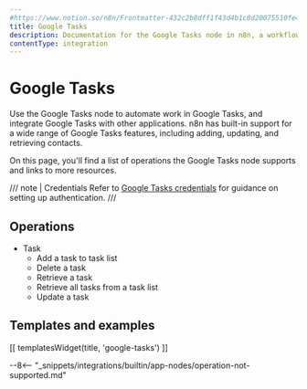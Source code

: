 ```yaml
---
#https://www.notion.so/n8n/Frontmatter-432c2b8dff1f43d4b1c8d20075510fe4
title: Google Tasks
description: Documentation for the Google Tasks node in n8n, a workflow automation platform. Includes details of operations and configuration, and links to examples and credentials information.
contentType: integration
---
```


# Google Tasks

Use the Google Tasks node to automate work in Google Tasks, and integrate Google Tasks with other applications. n8n has built-in support for a wide range of Google Tasks features, including adding, updating, and retrieving contacts. 

On this page, you'll find a list of operations the Google Tasks node supports and links to more resources.

/// note | Credentials
Refer to [Google Tasks credentials](/integrations/builtin/credentials/google/) for guidance on setting up authentication. 
///

## Operations

* Task
    * Add a task to task list
    * Delete a task
    * Retrieve a task
    * Retrieve all tasks from a task list
    * Update a task

## Templates and examples

<!-- see https://www.notion.so/n8n/Pull-in-templates-for-the-integrations-pages-37c716837b804d30a33b47475f6e3780 -->
[[ templatesWidget(title, 'google-tasks') ]]

--8<-- "_snippets/integrations/builtin/app-nodes/operation-not-supported.md"
